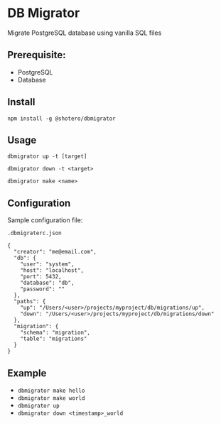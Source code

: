 # DB Migrator

Migrate PostgreSQL database using vanilla SQL files

## Prerequisite:

- PostgreSQL
- Database

## Install

`npm install -g @shotero/dbmigrator`

## Usage

`dbmigrator up -t [target]`

`dbmigrator down -t <target>`

`dbmigrator make <name>`

## Configuration

Sample configuration file:

`.dbmigraterc.json`

```
{
  "creator": "me@email.com",
  "db": {
    "user": "system",
    "host": "localhost",
    "port": 5432,
    "database": "db",
    "password": ""
  },
  "paths": {
    "up": "/Users/<user>/projects/myproject/db/migrations/up",
    "down": "/Users/<user>/projects/myproject/db/migrations/down"
  },
  "migration": {
    "schema": "migration",
    "table": "migrations"
  }
}
```

## Example

- `dbmigrator make hello`
- `dbmigrator make world`
- `dbmigrator up`
- `dbmigrator down <timestamp>_world`
